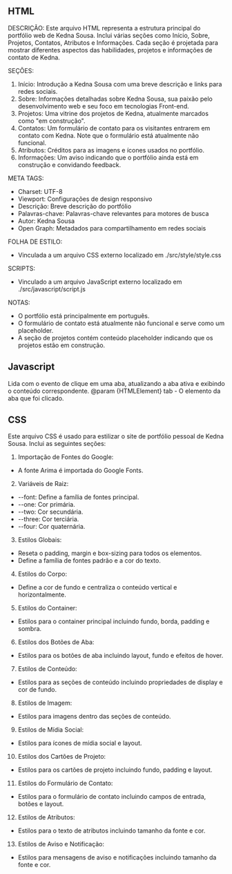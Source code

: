 ## HTML
DESCRIÇÃO:
Este arquivo HTML representa a estrutura principal do portfólio web de Kedna Sousa. Inclui várias seções como Início, Sobre, Projetos, Contatos, Atributos e Informações. Cada seção é projetada para mostrar diferentes aspectos das habilidades, projetos e informações de contato de Kedna.

SEÇÕES:
1. Início: Introdução a Kedna Sousa com uma breve descrição e links para redes sociais.
2. Sobre: Informações detalhadas sobre Kedna Sousa, sua paixão pelo desenvolvimento web e seu foco em tecnologias Front-end.
3. Projetos: Uma vitrine dos projetos de Kedna, atualmente marcados como "em construção".
4. Contatos: Um formulário de contato para os visitantes entrarem em contato com Kedna. Note que o formulário está atualmente não funcional.
5. Atributos: Créditos para as imagens e ícones usados no portfólio.
6. Informações: Um aviso indicando que o portfólio ainda está em construção e convidando feedback.

META TAGS:
- Charset: UTF-8
- Viewport: Configurações de design responsivo
- Descrição: Breve descrição do portfólio
- Palavras-chave: Palavras-chave relevantes para motores de busca
- Autor: Kedna Sousa
- Open Graph: Metadados para compartilhamento em redes sociais

FOLHA DE ESTILO:
- Vinculada a um arquivo CSS externo localizado em ./src/style/style.css

SCRIPTS:
- Vinculado a um arquivo JavaScript externo localizado em ./src/javascript/script.js

NOTAS:
- O portfólio está principalmente em português.
- O formulário de contato está atualmente não funcional e serve como um placeholder.
- A seção de projetos contém conteúdo placeholder indicando que os projetos estão em construção.

## Javascript
Lida com o evento de clique em uma aba, atualizando a aba ativa e exibindo o conteúdo correspondente.
@param {HTMLElement} tab - O elemento da aba que foi clicado.

## CSS
Este arquivo CSS é usado para estilizar o site de portfólio pessoal de Kedna Sousa. Inclui as seguintes seções:

1. Importação de Fontes do Google:
  - A fonte Arima é importada do Google Fonts.

2. Variáveis de Raiz:
  - --font: Define a família de fontes principal.
  - --one: Cor primária.
  - --two: Cor secundária.
  - --three: Cor terciária.
  - --four: Cor quaternária.

3. Estilos Globais:
  - Reseta o padding, margin e box-sizing para todos os elementos.
  - Define a família de fontes padrão e a cor do texto.

4. Estilos do Corpo:
  - Define a cor de fundo e centraliza o conteúdo vertical e horizontalmente.

5. Estilos do Container:
  - Estilos para o container principal incluindo fundo, borda, padding e sombra.

6. Estilos dos Botões de Aba:
  - Estilos para os botões de aba incluindo layout, fundo e efeitos de hover.

7. Estilos de Conteúdo:
  - Estilos para as seções de conteúdo incluindo propriedades de display e cor de fundo.

8. Estilos de Imagem:
  - Estilos para imagens dentro das seções de conteúdo.

9. Estilos de Mídia Social:
  - Estilos para ícones de mídia social e layout.

10. Estilos dos Cartões de Projeto:
   - Estilos para os cartões de projeto incluindo fundo, padding e layout.

11. Estilos do Formulário de Contato:
   - Estilos para o formulário de contato incluindo campos de entrada, botões e layout.

12. Estilos de Atributos:
   - Estilos para o texto de atributos incluindo tamanho da fonte e cor.

13. Estilos de Aviso e Notificação:
   - Estilos para mensagens de aviso e notificações incluindo tamanho da fonte e cor.